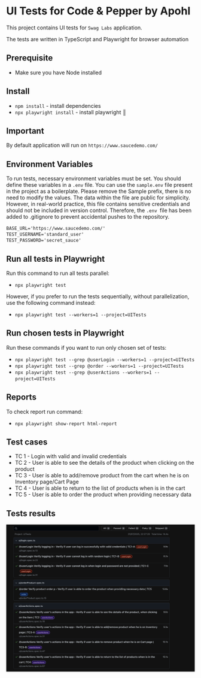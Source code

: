 # UI Tests for Code & Pepper by Apohl

This project contains UI tests for `Swag Labs` application.

The tests are written in TypeScript and Playwright for browser automation 

## Prerequisite

- Make sure you have Node installed

## Install

- `npm install` - install dependencies
- `npx playwright install` - install playwright                                             ║


## Important

By default application will run on `https://www.saucedemo.com/`

## Environment Variables

To run tests, necessary environment variables must be set. You should define these variables in a `.env` file. 
You can use the `sample.env` file present in the project as a boilerplate.
Please remove the Sample prefix,  there is no need to modify the values.
The data within the file are public for simplicity. However, in real-world practice, 
this file contains sensitive credentials and should not be included in version control.
Therefore, the `.env `file has been added to .gitignore to prevent accidental pushes to the repository.

```
BASE_URL='https://www.saucedemo.com/'
TEST_USERNAME='standard_user'
TEST_PASSWORD='secret_sauce'
```

## Run all tests in Playwright 

Run this command to run all tests parallel:
- `npx playwright test`

However, if you prefer to run the tests sequentially, without parallelization, use the following command instead:
- `npx playwright test --workers=1 --project=UITests`

## Run chosen tests in Playwright

Run these commands if you want to run only chosen set of tests:
- `npx playwright test --grep @userLogin --workers=1 --project=UITests`
- `npx playwright test --grep @order --workers=1 --project=UITests`
- `npx playwright test --grep @userActions --workers=1 --project=UITests`

## Reports

To check report run command:
- `npx playwright show-report html-report`

## Test cases

- TC 1 - Login with valid and invalid credentials
- TC 2 - User is able to see the details of the product when clicking on the product
- TC 3 - User is able to add/remove product from the cart when he is on Inventory page/Cart Page
- TC 4 - User is able to return to the list of products when is in the cart
- TC 5 - User is able to order the product when providing necessary data

## Tests results

![Screenshot.png](Screenshot.png)
